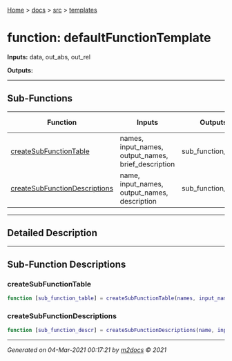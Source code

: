[Home](../../index.md) > [docs](../../docs_index.md) > [src](../src_index.md) > [templates](templates_index.md)  


# function: defaultFunctionTemplate



**Inputs:** data, out_abs, out_rel

**Outputs:** 

 ***

## Sub-Functions

| Function | Inputs | Outputs | Brief Description |
| -------- | ------ | ------- | ----------------- |
| [createSubFunctionTable](#createsubfunctiontable) | names, input_names, output_names, brief_description | sub_function_table |  |
| [createSubFunctionDescriptions](#createsubfunctiondescriptions) | name, input_names, output_names, description | sub_function_descr |  |


 ***

## Detailed Description



 ***

## Sub-Function Descriptions

### createSubFunctionTable

```matlab
function [sub_function_table] = createSubFunctionTable(names, input_names, output_names, brief_description)
```

 
### createSubFunctionDescriptions

```matlab
function [sub_function_descr] = createSubFunctionDescriptions(name, input_names, output_names, description)
```

 



***

*Generated on 04-Mar-2021 00:17:21 by [m2docs](https://github.com/crgnam-research/m2docs) © 2021*

